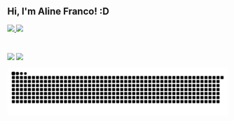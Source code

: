 ##  Hi, I'm Aline Franco! :D
 <div>
  <a href="https://github.com/Ninneee12/Ninneee12">
  <img height="180em" src="https://github-readme-stats.vercel.app/api?username=Ninneee12&show_icons=true&theme=dracula&include_all_commits=true&count_private=true"/>
  <img height="180em" src="https://github-readme-stats.vercel.app/api/top-langs/?username=Ninneee12&layout=compact&langs_count=16&theme=dracula"/>
<div>
<div style="display: inline_block"><br>
  

  
</div>
  
  ##
 
<div> 

  <a href = "mailto: alinecff.89@gmail.com"><img src="https://img.shields.io/badge/-Gmail-%23333?style=for-the-badge&logo=gmail&logoColor=white" target="_blank"></a>
  <a href="https://www.linkedin.com/in/alinefranco1" target="_blank"><img src="https://img.shields.io/badge/-LinkedIn-%230077B5?style=for-the-badge&logo=linkedin&logoColor=white" target="_blank"></a> 
 
  ![Snake animation](https://github.com/Ninneee12/Ninneee12/blob/output/github-contribution-grid-snake.svg)
 
</div>
